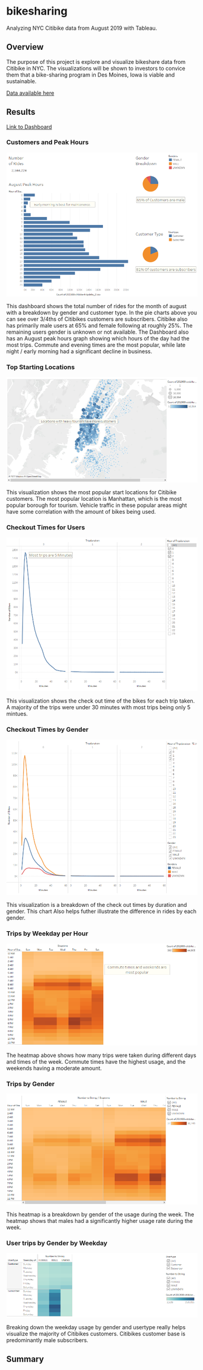 # bikesharing
Analyzing NYC Citibike data from August 2019 with Tableau.

## Overview
The purpose of this project is explore and visualize bikeshare data from Citibike in NYC. The visualizations will be shown to investors to convice them that a bike-sharing program in Des Moines, Iowa is viable and sustainable.

[Data available here](https://s3.amazonaws.com/tripdata/201908-citibike-tripdata.csv.zip)

## Results

[Link to Dashboard](https://public.tableau.com/app/profile/david.egri/viz/Bike_Sharing_16634709610950/CitibikeStory?publish=yes)

### Customers and Peak Hours

![Customers and Peak Hours Dashboard](/Resources/Dashboard.PNG)

This dashboard shows the total number of rides for the month of august with a breakdown by gender and customer type. In the pie charts above you can see over 3/4ths of Citibikes customers are subscribers. Citibike also has primarily male users at 65% and female following at roughly 25%. The remaining users gender is unknown or not available. The Dashboard also has an August peak hours graph showing which hours of the day had the most trips. Commute and evening times are the most popular, while late night / early morning had a significant decline in business. 

### Top Starting Locations

![Top Starting Locations](/Resources/Starting_Locations.PNG)

This visualization shows the most popular start locations for Citibike customers. The most popular location is Manhattan, which is the most popular borough for tourism. Vehicle traffic in these popular areas might have some correlation with the amount of bikes being used.

### Checkout Times for Users

![Checkout Times for Users](/Resources/Trip_Duration.PNG)

This visualization shows the check out time of the bikes for each trip taken. A majority of the trips were under 30 minutes with most trips being only 5 mintues.

### Checkout Times by Gender

![Checkout Times by Gender](/Resources/Trip_Duration_by_Gender.PNG)

This visualization is a breakdown of the check out times by duration and gender. This chart Also helps futher illustrate the difference in rides by each gender.

### Trips by Weekday per Hour

![Trips by Weekday per Hour](/Resources/Trips_by_Weekday.PNG)

The heatmap above shows how many trips were taken during different days and times of the week. Commute times have the highest usage, and the weekends having a moderate amount.

### Trips by Gender

![Trips by Gender(Weekday per Hour)](/Resources/Trips_by_Gender.PNG)

This heatmap is a breakdown by gender of the usage during the week. The heatmap shows that males had a significantly higher usage rate during the week. 

### User trips by Gender by Weekday

![User trips by Gender by Weekday](/Resources/User_Trips_by_Gender.PNG)

Breaking down the weekday usage by gender and usertype really helps visualize the majority of Citibikes customers. Citibikes customer base is predominantly male subscribers.

## Summary

